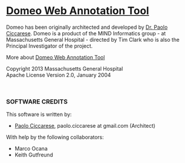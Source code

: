 
[Domeo Web Annotation Tool](http://www.annotationframework.org/)
================================================================

Domeo has been originally architected and developed by [Dr. Paolo Ciccarese](http://www.paolociccarse.info). Domeo is a product of the MIND Informatics group - at Massachusetts General Hospital - directed by Tim Clark who is also the Principal Investigator of the project. 

More about [Domeo Web Annotation Tool](http://www.annotationframework.org/about.html)

Copyright 2013 Massachusetts General Hospital<br/>
Apache License Version 2.0, January 2004

<br/>

### SOFTWARE CREDITS

This software is written by:

   - [Paolo Ciccarese](http://www.paolociccarse.info), paolo.ciccarese at gmail.com (Architect)

With help by the following collaborators:

   - Marco Ocana
   - Keith Gutfreund














